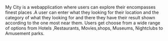  My City is a webapplication where users can explore their encompasses finest places .A user can enter  what they looking for their location and the category of what they looking for and there they have their result shown according to the one most near them.
 Users get  choose from a wide range of options from Hotels ,Restaurants, Movies,shops, Museums, Nightclubs to Amusement parks.

